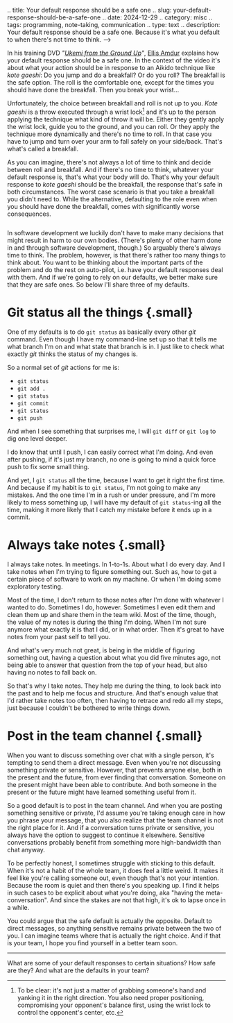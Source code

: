 .. title: Your default response should be a safe one
.. slug: your-default-response-should-be-a-safe-one
.. date: 2024-12-29
.. category: misc
.. tags: programming, note-taking, communication
.. type: text
.. description: Your default response should be a safe one. Because it's what you default to when there's not time to think.
-->

In his training DVD *"[Ukemi from the Ground Up](https://edgeworkbooks.com/dvd-ukemi-from-the-ground-up/)"*, [Ellis Amdur](https://edgeworkbooks.com/about-ellis-amdur/) explains how your default response should be a safe one. In the context of the video it's about what your action should be in response to an Aikido technique like *kote gaeshi*: Do you jump and do a breakfall? Or do you roll? The breakfall is the safe option. The roll is the comfortable one, except for the times you should have done the breakfall. Then you break your wrist...

Unfortunately, the choice between breakfall and roll is not up to you. *Kote gaeshi* is a throw executed through a wrist lock[^1] and it's up to the person applying the technique what kind of throw it will be. Either they gently apply the wrist lock, guide you to the ground, and you can roll. Or they apply the technique more dynamically and there's no time to roll. In that case you have to jump and turn over your arm to fall safely on your side/back. That's what's called a breakfall.

[^1]: To be clear: it's not just a matter of grabbing someone's hand and yanking it in the right direction. You also need proper positioning, compromising your opponent's balance first, using the wrist lock to control the opponent's center, etc.

As you can imagine, there's not always a lot of time to think and decide between roll and breakfall. And if there's no time to think, whatever your default response is, that's what your body will do. That's why your default response to *kote gaeshi* should be the breakfall, the response that's safe in both circumstances. The worst case scenario is that you take a breakfall you didn't need to. While the alternative, defaulting to the role even when you should have done the breakfall, comes with significantly worse consequences.


<!-- TEASER_END -->

<div style="margin-top: 1.7rem;" />


In software development we luckily don't have to make many decisions that might result in harm to our own bodies. (There's plenty of other harm done in and through software development, though.) So arguably there's always time to think. The problem, however, is that there's rather too many things to think about. You want to be thinking about the important parts of the problem and do the rest on auto-pilot, i.e. have your default responses deal with them. And if we're going to rely on our defaults, we better make sure that they are safe ones. So below I'll share three of my defaults.


# Git status all the things {.small}
One of my defaults is to do `git status` as basically every other *git* command. Even though I have my command-line set up so that it tells me what branch I'm on and what state that branch is in. I just like to check what exactly *git* thinks the status of my changes is.

So a normal set of *git* actions for me is:

- `git status`
- `git add .`
- `git status`
- `git commit`
- `git status`
- `git push`

And when I see something that surprises me, I will `git diff` or `git log` to dig one level deeper.

I do know that until I push, I can easily correct what I'm doing. And even after pushing, if it's just my branch, no one is going to mind a quick force push to fix some small thing.

And yet, I `git status` all the time, because I want to get it right the first time. And because if my habit is to `git status`, I'm not going to make any mistakes. And the one time I'm in a rush or under pressure, and I'm more likely to mess something up, I will have my default of `git status`-ing all the time, making it more likely that I catch my mistake before it ends up in a commit.


# Always take notes {.small}
I always take notes. In meetings. In 1-to-1s. About what I do every day. And I take notes when I'm trying to figure something out. Such as, how to get a certain piece of software to work on my machine. Or when I'm doing some exploratory testing.

Most of the time, I don't return to those notes after I'm done with whatever I wanted to do. Sometimes I do, however. Sometimes I even edit them and clean them up and share them in the team wiki. Most of the time, though, the value of my notes is during the thing I'm doing. When I'm not sure anymore what exactly it is that I did, or in what order. Then it's great to have notes from your past self to tell you.

And what's very much not great, is being in the middle of figuring something out, having a question about what you did five minutes ago, not being able to answer that question from the top of your head, but also having no notes to fall back on.

So that's why I take notes. They help me during the thing, to look back into the past and to help me focus and structure. And that's enough value that I'd rather take notes too often, then having to retrace and redo all my steps, just because I couldn't be bothered to write things down.


# Post in the team channel {.small}

When you want to discuss something over chat with a single person, it's tempting to send them a direct message. Even when you're not discussing something private or sensitive. However, that prevents anyone else, both in the present and the future, from ever finding that conversation. Someone on the present might have been able to contribute. And both someone in the present or the future might have learned something useful from it.

So a good default is to post in the team channel. And when you are posting something sensitive or private, I'd assume you're taking enough care in how you phrase your message, that you also realize that the team channel is not the right place for it.
And if a conversation turns private or sensitive, you always have the option to suggest to continue it elsewhere. Sensitive conversations probably benefit from something more high-bandwidth than chat anyway.

To be perfectly honest, I sometimes struggle with sticking to this default. When it's not a habit of the whole team, it does feel a little weird. It makes it feel like you're calling someone out, even though that's not your intention. Because the room is quiet and then there's you speaking up. I find it helps in such cases to be explicit about what you're doing, aka "having the meta-conversation". And since the stakes are not that high, it's ok to lapse once in a while.

You could argue that the safe default is actually the opposite. Default to direct messages, so anything sensitive remains private between the two of you. I can imagine teams where that is actually the right choice. And if that is your team, I hope you find yourself in a better team soon.

---

What are some of your default responses to certain situations? How safe are they? And what are the defaults in your team?
